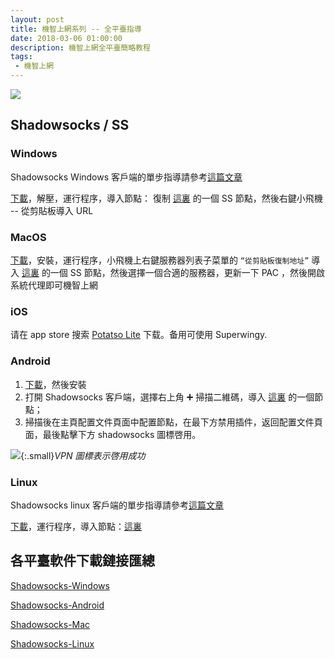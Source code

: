 ```yaml
---
layout: post
title: 機智上網系列 -- 全平臺指導
date: 2018-03-06 01:00:00
description: 機智上網全平臺簡略教程
tags: 
 - 機智上網
---
```


![](//telegra.ph/file/5f50b256394538c51b452.jpg)

## Shadowsocks / SS 

### Windows

Shadowsocks Windows 客戶端的單步指導請參考[這篇文章](/ss-windows-cmd)

[下載](//github.com/shadowsocks/shadowsocks-windows/releases)，解壓，運行程序，導入節點：
 復制 [這裏](/Free-node-share) 的一個 SS 節點，然後右鍵小飛機 -- 從剪貼板導入  URL

### MacOS

[下載](//github.com/shadowsocks/ShadowsocksX-NG/releases)，安裝，運行程序，小飛機上右鍵服務器列表子菜單的 `“從剪貼板復制地址”` 導入 [這裏](/Free-node-share) 的一個 SS 節點，然後選擇一個合適的服務器，更新一下 PAC ，然後開啟系統代理即可機智上網

### iOS

请在 app store 搜索 [Potatso Lite](//itunes.apple.com/us/app/potatso-lite/id1239860606?mt=8) 下载。备用可使用 Superwingy.

### Android

1. [下載](//github.com/shadowsocks/shadowsocks-android/releases)，然後安裝
2. 打開 Shadowsocks 客戶端，選擇右上角 ➕ 掃描二維碼，導入 [這裏](/Free-node-share) 的一個節點；
3. 掃描後在主頁配置文件頁面中配置節點，在最下方禁用插件，返回配置文件頁面，最後點擊下方 shadowsocks 圖標啓用。

![](//telegra.ph/file/553dc35aae487bdb7a7ad.jpg){:.small}*VPN 圖標表示啓用成功*

### Linux

Shadowsocks linux 客戶端的單步指導請參考[這篇文章](/ss-linux-cmd)

[下載](//https://github.com/shadowsocks/shadowsocks-qt5/releases)，運行程序，導入節點：[這裏](/Free-node-share)

## 各平臺軟件下載鏈接匯總

[Shadowsocks-Windows](//github.com/shadowsocks/shadowsocks-windows/releases)

[Shadowsocks-Android](//github.com/shadowsocks/shadowsocks-android/releases)

[Shadowsocks-Mac](//github.com/shadowsocks/ShadowsocksX-NG/releases)

[Shadowsocks-Linux](//https://github.com/shadowsocks/shadowsocks-qt5/releases)